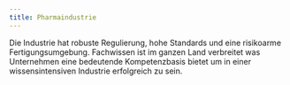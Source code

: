 ```yaml
---
title: Pharmaindustrie
---
```


Die Industrie hat robuste Regulierung, hohe Standards und eine risikoarme Fertigungsumgebung. Fachwissen ist im ganzen Land verbreitet was Unternehmen eine bedeutende Kompetenzbasis bietet um in einer wissensintensiven Industrie erfolgreich zu sein.
